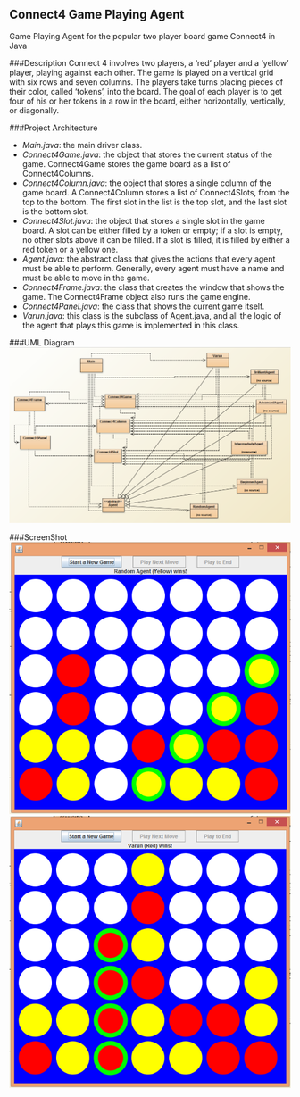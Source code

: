 ## Connect4 Game Playing Agent
Game Playing Agent for the popular two player board game Connect4 in Java

###Description
Connect 4 involves two players, a ‘red’ player and a ‘yellow’ player, playing against
each other. The game is played on a vertical grid with six rows and seven columns. The
players take turns placing pieces of their color, called ‘tokens’, into the board. The goal
of each player is to get four of his or her tokens in a row in the board, either
horizontally, vertically, or diagonally.

###Project Architecture
* *_Main.java_*: the main driver class. 
* *_Connect4Game.java_*: the object that stores the current status of the game. Connect4Game stores the game board as
a list of Connect4Columns.
* *_Connect4Column.java_*: the object that stores a single column of the game board.
A Connect4Column stores a list of Connect4Slots, from the top to the bottom. The
first slot in the list is the top slot, and the last slot is the bottom slot.
* *_Connect4Slot.java_*: the object that stores a single slot in the game board. A slot
can be either filled by a token or empty; if a slot is empty, no other slots above it
can be filled. If a slot is filled, it is filled by either a red token or a yellow one.
* *_Agent.java_*: the abstract class that gives the actions that every agent must be
able to perform. Generally, every agent must have a name and must be able to
move in the game.
* *_Connect4Frame.java_*: the class that creates the window that shows the game.
The Connect4Frame object also runs the game engine. 
* *_Connect4Panel.java_*: the class that shows the current game itself.
* *_Varun.java_*: this class is the subclass of Agent.java, and all the logic of the agent that plays this game is
implemented in this class.


###UML Diagram
<img src="https://github.com/sharma-varun/Connect4/blob/master/img/Screenshot%20(7).png">

###ScreenShot
<img src="https://github.com/sharma-varun/Connect4/blob/master/img/Screenshot%20(6).png">
<img src="https://github.com/sharma-varun/Connect4/blob/master/img/Screenshot%20(5).png">



